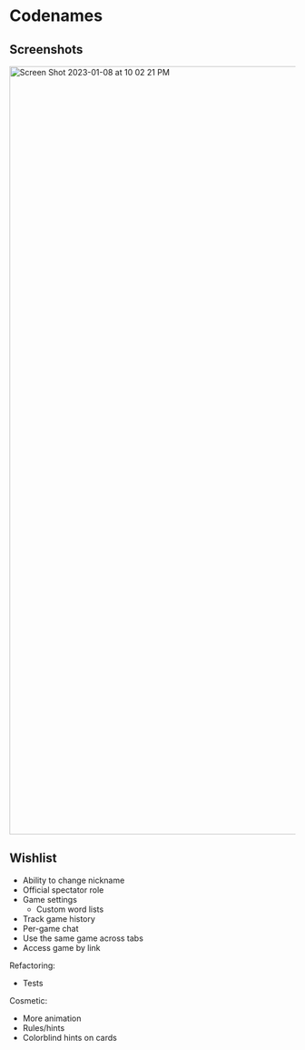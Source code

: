 # Codenames

## Screenshots
<img width="1352" alt="Screen Shot 2023-01-08 at 10 02 21 PM" src="https://user-images.githubusercontent.com/44929104/211248829-46ee2932-1cd1-4da6-b9cf-a2cf7deeb59c.png">

## Wishlist
- Ability to change nickname
- Official spectator role
- Game settings
  - Custom word lists
- Track game history
- Per-game chat
- Use the same game across tabs
- Access game by link

Refactoring:
- Tests

Cosmetic:
- More animation
- Rules/hints
- Colorblind hints on cards

